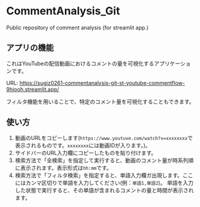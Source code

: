 # CommentAnalysis_Git
Public repository of comment analysis  (for streamlit app.)

## アプリの機能
これはYouTubeの配信動画におけるコメントの量を可視化するアプリケーションです。

URL: https://sugiz0261-commentanalysis-git-st-youtube-commentflow-9hjooh.streamlit.app/

フィルタ機能を用いることで、特定のコメント量を可視化することもできます。

## 使い方
1. 動画のURLをコピーします(`https://www.youtuve.com/watch?v=xxxxxxxx`で表示されるものです。`xxxxxxxx`には動画IDが入ります。)。
2. サイドバーのURL入力欄にコピーしたものを貼り付けます。
3. 検索方法で「全検索」を指定して実行すると、動画のコメント量が時系列順に表示されます。表示形式は`hh:mm`です。
4. 検索方法で「フィルタ検索」を指定すると、単語入力欄ガ出現します。ここにはカンマ区切りで単語を入力してください(例：`単語1,単語2`)。
   単語を入力した状態で実行すると、その単語が含まれるコメントの量と時間が表示されます。